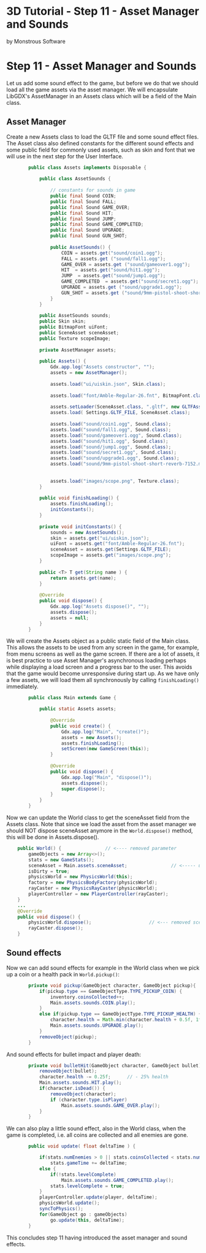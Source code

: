 # 3D Tutorial - Step 11 - Asset Manager and Sounds
by Monstrous Software


# Step 11 - Asset Manager and Sounds

Let us add some sound effect to the game, but before we do that we should load all the game assets via the asset manager.  We will 
encapsulate LibGDX's AssetManager in an Assets class which will be a field of the Main class.

## Asset Manager

Create a new Assets class to load the GLTF file and some sound effect files.  The Asset class also defined constants for the different sound effects and
some public field for commonly used assets, such as skin and font that we will use in the next step for the User Interface.

```java
        public class Assets implements Disposable {
        
            public class AssetSounds {
        
                // constants for sounds in game
                public final Sound COIN;
                public final Sound FALL;
                public final Sound GAME_OVER;
                public final Sound HIT;
                public final Sound JUMP;
                public final Sound GAME_COMPLETED;
                public final Sound UPGRADE;
                public final Sound GUN_SHOT;
        
                public AssetSounds() {
                    COIN = assets.get("sound/coin1.ogg");
                    FALL = assets.get ("sound/fall1.ogg");
                    GAME_OVER = assets.get ("sound/gameover1.ogg");
                    HIT  = assets.get("sound/hit1.ogg");
                    JUMP  = assets.get("sound/jump1.ogg");
                    GAME_COMPLETED  = assets.get("sound/secret1.ogg");
                    UPGRADE = assets.get ("sound/upgrade1.ogg");
                    GUN_SHOT = assets.get ("sound/9mm-pistol-shoot-short-reverb-7152.mp3");
                }
            }
        
            public AssetSounds sounds;
            public Skin skin;
            public BitmapFont uiFont;
            public SceneAsset sceneAsset;
            public Texture scopeImage;
        
            private AssetManager assets;
        
            public Assets() {
                Gdx.app.log("Assets constructor", "");
                assets = new AssetManager();
        
                assets.load("ui/uiskin.json", Skin.class);
        
                assets.load("font/Amble-Regular-26.fnt", BitmapFont.class);
        
                assets.setLoader(SceneAsset.class, ".gltf", new GLTFAssetLoader());
                assets.load( Settings.GLTF_FILE, SceneAsset.class);
        
                assets.load("sound/coin1.ogg", Sound.class);
                assets.load("sound/fall1.ogg", Sound.class);
                assets.load("sound/gameover1.ogg", Sound.class);
                assets.load("sound/hit1.ogg", Sound.class);
                assets.load("sound/jump1.ogg", Sound.class);
                assets.load("sound/secret1.ogg", Sound.class);
                assets.load("sound/upgrade1.ogg", Sound.class);
                assets.load("sound/9mm-pistol-shoot-short-reverb-7152.mp3", Sound.class);
        
        
                assets.load("images/scope.png", Texture.class);
            }
        
            public void finishLoading() {
                assets.finishLoading();
                initConstants();
            }
        
            private void initConstants() {
                sounds = new AssetSounds();
                skin = assets.get("ui/uiskin.json");
                uiFont = assets.get("font/Amble-Regular-26.fnt");
                sceneAsset = assets.get(Settings.GLTF_FILE);
                scopeImage = assets.get("images/scope.png");
            }
        
            public <T> T get(String name ) {
                return assets.get(name);
            }
        
            @Override
            public void dispose() {
                Gdx.app.log("Assets dispose()", "");
                assets.dispose();
                assets = null;
            }
        }
```

We will create the Assets object as a public static field of the Main class.  This allows the assets to be used from any screen in the game, for 
example, from menu screens as well as the game screen.  If there are a lot of assets, it is best practice to use Asset Manager's asynchronous loading
perhaps while displaying a load screen and a progress bar to the user.  This avoids that the game would become unresponsive during start up.
As we have only a few assets, we will load them all synchronously by calling `finishLoading()` immediately.

```java
        public class Main extends Game {

            public static Assets assets;
        
                @Override
                public void create() {
                    Gdx.app.log("Main", "create()");
                    assets = new Assets();
                    assets.finishLoading();
                    setScreen(new GameScreen(this));
                }
            
                @Override
                public void dispose() {
                    Gdx.app.log("Main", "dispose()");
                    assets.dispose();
                    super.dispose();
                }
            }
        }
```

Now we can update the World class to get the sceneAsset field from the Assets class.
Note that since we load the asset from the asset manager we should NOT dispose sceneAsset anymore in the `World.dispose()` method, this will be done
in Assets.dispose().

```java
    public World() {                // <---- removed parameter
        gameObjects = new Array<>();
        stats = new GameStats();
        sceneAsset = Main.assets.sceneAsset;                // <----- use Main.assets
        isDirty = true;
        physicsWorld = new PhysicsWorld(this);
        factory = new PhysicsBodyFactory(physicsWorld);
        rayCaster = new PhysicsRayCaster(physicsWorld);
        playerController = new PlayerController(rayCaster);
    }
    ...
    @Override
    public void dispose() {
        physicsWorld.dispose();                     // <--- removed sceneAsset.dispose() !
        rayCaster.dispose();
    }
```

## Sound effects

Now we can add sound effects for example in the World class when we pick up a coin or a health pack in `World.pickup()`:

```java
        private void pickup(GameObject character, GameObject pickup){
            if(pickup.type == GameObjectType.TYPE_PICKUP_COIN) {
                inventory.coinsCollected++;
                Main.assets.sounds.COIN.play();
            }
            else if(pickup.type == GameObjectType.TYPE_PICKUP_HEALTH) {
                character.health = Math.min(character.health + 0.5f, 1f);
                Main.assets.sounds.UPGRADE.play();
            }
            removeObject(pickup);
        }
```

And sound effects for bullet impact and player death:

```java
        private void bulletHit(GameObject character, GameObject bullet) {
            removeObject(bullet);
            character.health -= 0.25f;      // - 25% health
            Main.assets.sounds.HIT.play();
            if(character.isDead()) {
                removeObject(character);
                if (character.type.isPlayer)
                    Main.assets.sounds.GAME_OVER.play();
            }
        }
```

We can also play a little sound effect, also in the World class, when the game is completed, i.e. all coins are collected and all enemies are gone.

```java
        public void update( float deltaTime ) {

            if(stats.numEnemies > 0 || stats.coinsCollected < stats.numCoins)
                stats.gameTime += deltaTime;
            else {
                if(!stats.levelComplete)
                    Main.assets.sounds.GAME_COMPLETED.play();
                stats.levelComplete = true;
            }
            playerController.update(player, deltaTime);
            physicsWorld.update();
            syncToPhysics();
            for(GameObject go : gameObjects)
                go.update(this, deltaTime);
        }
```

This concludes step 11 having introduced the asset manager and sound effects.
